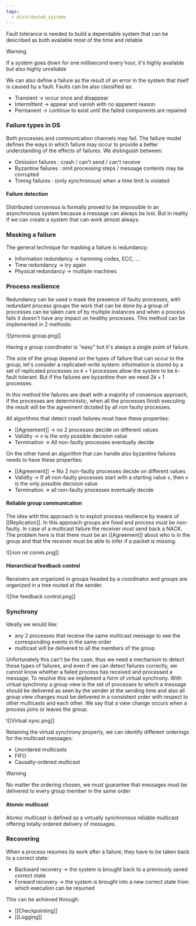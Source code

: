 ```yaml
---
tags:
  - distributed_systems
---
```

Fault tolerance is needed to build a dependable system that can be described as both available most of the time and reliable

>[!warning]
>If a system goes down for one millisecond every hour, it's highly available but also highly unreliable

We can also define a failure as the result of an error in the system that itself is caused by a fault. Faults can be also classified as:
- Transient -> occur once and disappear
- Intermittent -> appear and vanish with no apparent reason
- Permanent -> continue to exist until the failed components are repaired
### Failure types in DS

Both processes and communication channels may fail. The failure model defines the ways in which failure may occur to provide a better understanding of the effects of failures.
We distinguish between:
- Omission failures : crash / can't send / can't receive
- Byzantine failures : omit processing steps / message contents may be corrupted
- Timing failures : (only synchronous) when a time limit is violated
#### Failure detection

Distributed consensus is formally proved to be impossible in an asynchronous system because a message can always be lost. But in reality if we can create a system that can work almost always.
### Masking a failure

The general technique for masking a failure is redundancy:
- Information redundancy -> hamming codes, ECC, ...
- Time redundancy -> try again
- Physical redundancy -> multiple machines
### Process resilience

Redundancy can be used o mask the presence of faulty processes, with redundant process groups the work that can be done by a group of processes can be taken care of by multiple instances and when a process fails it doesn't have any impact on healthy processes. This method can be implemented in 2 methods:

![[process group.png]]

Having a group coordinator is "easy" but it's always a single point of failure.

The size of the group depend on the types of failure that can occur to the group, let's consider a replicated-write system: information is stored by a set of replicated processes so $k + 1$ processes allow the system to be $k$-fault tolerant. But if the failures are byzantine then we need $2k + 1$ processes.

In this method the failures are dealt with a majority of consensus approach, if the processes are deterministic, when all the processes finish executing the result will be the agreement dictated by all non faulty processes.

All algorithms that detect crash failures must have these properties:
- [[Agreement]] -> no 2 processes decide on different values
- Validity -> $v$ is the only possible decision value
- Termination -> All non-faulty processes eventually decide

On the other hand an algorithm that can handle also byzantine failures needs to have these properties:
- [[Agreement]] -> No 2 non-faulty processes decide on different values
- Validity -> If all non-faulty processes start with a starting value $v$, then $v$ is the only possible decision value
- Termination -> all non-faulty processes eventually decide
#### Reliable group communication

The idea with this approach is to exploit process resilience by means of [[Replication]]. In this approach groups are fixed and process must be non-faulty. In case of a multicast failure the receiver must send 
back a NACK. The problem here is that there must be an [[Agreement]] about who is in the group and that the receiver must be able to infer if a packet is missing.

![[non rel comm.png]]
#### Hierarchical feedback control

Receivers are organized in groups headed by a coordinator and groups are organized in a tree routed at the sender.

![[hie feedback control.png]]

### Synchrony

Ideally we would like:
- any 2 processes that receive the same multicast message to see the corresponding events in the same order
- multicast will be delivered to all the members of the group

Unfortunately this can't be the case, thus we need a mechanism to detect these types of failures, and even if we can detect failures correctly, we cannot know whether a failed process has received and processed a message. To resolve this we implement a form of virtual synchrony. With virtual synchrony a group view is the set of processes to which a message should be delivered as seen by the sender at the sending time and also all group view changes must be delivered in a consistent order with respect to other multicasts and each other. We say that a view change occurs when a process joins or leaves the group.

![[Virtual sync.png]]

Retaining the virtual synchrony property, we can identify different orderings for the multicast messages: 
- Unordered multicasts
- FIFO
- Causally-ordered multicast

>[!warning]
>No matter the ordering chosen, we must guarantee that messages must be delivered to every group member in the same order
#### Atomic multicast

Atomic multicast is defined as a virtually synchronous reliable multicast offering totally ordered delivery of messages.
### Recovering

When a process resumes its work after a failure, they have to be taken back to a correct state:
- Backward recovery -> the system is brought back to a previously saved correct state
- Forward recovery -> the system is brought into a new correct state from which execution can be resumed

This can be achieved through:
- [[Checkpointing]]
- [[Logging]]